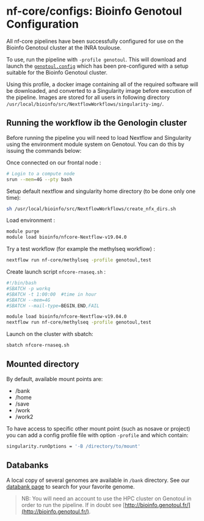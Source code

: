 # nf-core/configs: Bioinfo Genotoul Configuration

All nf-core pipelines have been successfully configured for use on the Bioinfo Genotoul cluster at the INRA toulouse.

To use, run the pipeline with `-profile genotoul`. This will download and
launch the [`genotoul.config`](../conf/genotoul.config) which has been
pre-configured with a setup suitable for the Bioinfo Genotoul cluster.

Using this profile, a docker image containing all of the required software
will be downloaded, and converted to a Singularity image before execution
of the pipeline. Images are stored for all users in following directory `/usr/local/bioinfo/src/NextflowWorkflows/singularity-img/`.

## Running the workflow ib the Genologin cluster

Before running the pipeline you will need to load Nextflow and
Singularity using the environment module system on Genotoul. You can do
this by issuing the commands below:

Once connected on our frontal node :

```bash
# Login to a compute node
srun --mem=4G --pty bash
```

Setup default nextflow and singularity home directory (to be done only one time):

```bash
sh /usr/local/bioinfo/src/NextflowWorkflows/create_nfx_dirs.sh
```

Load environment :

```bash
module purge
module load bioinfo/nfcore-Nextflow-v19.04.0
```

Try a test workflow (for example the methylseq workflow) :

```bash
nextflow run nf-core/methylseq -profile genotoul,test
```

Create launch script `nfcore-rnaseq.sh` :

```bash
#!/bin/bash
#SBATCH -p workq
#SBATCH -t 1:00:00  #time in hour
#SBATCH --mem=4G
#SBATCH --mail-type=BEGIN,END,FAIL

module load bioinfo/nfcore-Nextflow-v19.04.0
nextflow run nf-core/methylseq -profile genotoul,test
```

Launch on the cluster with sbatch:

```bash
sbatch nfcore-rnaseq.sh
```

## Mounted directory

By default, available mount points are:

* /bank
* /home
* /save
* /work  
* /work2  

To have access to specific other mount point (such as nosave or project)
you can add a config profile file with option `-profile` and which contain:

```bash
singularity.runOptions = '-B /directory/to/mount'
```

## Databanks

A local copy of several genomes are available in `/bank` directory. See
our [databank page](http://bioinfo.genotoul.fr/index.php/resources-2/databanks/)
to search for your favorite genome.

>NB: You will need an account to use the HPC cluster on Genotoul in order
to run the pipeline. If in doubt see [http://bioinfo.genotoul.fr/](http://bioinfo.genotoul.fr/).
